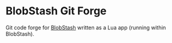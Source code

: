 # BlobStash Git Forge

Git code forge for [BlobStash](http://github.com/tsileo/blobstash) written as a Lua app (running within BlobStash).
